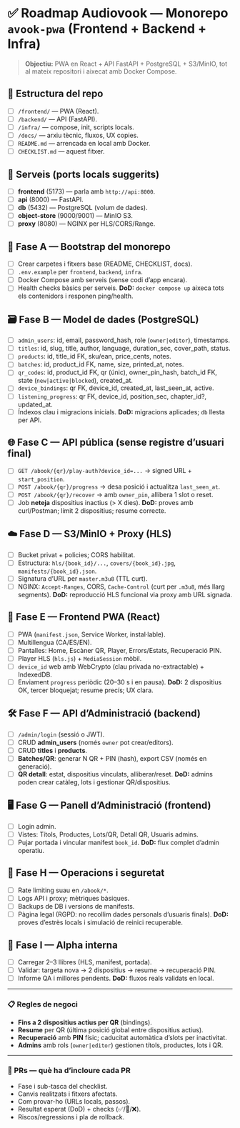 # ✅ Roadmap Audiovook — Monorepo `avook-pwa` (Frontend + Backend + Infra)

> **Objectiu:** PWA en React + API FastAPI + PostgreSQL + S3/MinIO, tot al mateix repositori i aixecat amb Docker Compose.

## 📁 Estructura del repo
- [ ] `/frontend/` — PWA (React).
- [ ] `/backend/` — API (FastAPI).
- [ ] `/infra/` — compose, init, scripts locals.
- [ ] `/docs/` — arxiu tècnic, fluxos, UX copies.
- [ ] `README.md` — arrencada en local amb Docker.
- [ ] `CHECKLIST.md` — aquest fitxer.

## 🔧 Serveis (ports locals suggerits)
- [ ] **frontend** (5173) — parla amb `http://api:8000`.
- [ ] **api** (8000) — FastAPI.
- [ ] **db** (5432) — PostgreSQL (volum de dades).
- [ ] **object-store** (9000/9001) — MinIO S3.
- [ ] **proxy** (8080) — NGINX per HLS/CORS/Range.

## 🌱 Fase A — Bootstrap del monorepo
- [ ] Crear carpetes i fitxers base (README, CHECKLIST, docs).
- [ ] `.env.example` per `frontend`, `backend`, `infra`.
- [ ] Docker Compose amb serveis (sense codi d’app encara).
- [ ] Health checks bàsics per serveis.
**DoD:** `docker compose up` aixeca tots els contenidors i responen ping/health.

## 🗃️ Fase B — Model de dades (PostgreSQL)
- [ ] `admin_users`: id, email, password_hash, role (`owner|editor`), timestamps.
- [ ] `titles`: id, slug, title, author, language, duration_sec, cover_path, status.
- [ ] `products`: id, title_id FK, sku/ean, price_cents, notes.
- [ ] `batches`: id, product_id FK, name, size, printed_at, notes.
- [ ] `qr_codes`: id, product_id FK, qr (únic), owner_pin_hash, batch_id FK, state (`new|active|blocked`), created_at.
- [ ] `device_bindings`: qr FK, device_id, created_at, last_seen_at, active.
- [ ] `listening_progress`: qr FK, device_id, position_sec, chapter_id?, updated_at.
- [ ] Índexos clau i migracions inicials.
**DoD:** migracions aplicades; `db` llesta per API.

## 🌐 Fase C — API pública (sense registre d’usuari final)
- [ ] `GET /abook/{qr}/play-auth?device_id=...` → signed URL + `start_position`.
- [ ] `POST /abook/{qr}/progress` → desa posició i actualitza `last_seen_at`.
- [ ] `POST /abook/{qr}/recover` → amb `owner_pin`, allibera 1 slot o reset.
- [ ] Job **neteja** dispositius inactius (> X dies).
**DoD:** proves amb curl/Postman; límit 2 dispositius; resume correcte.

## ☁️ Fase D — S3/MinIO + Proxy (HLS)
- [ ] Bucket privat + policies; CORS habilitat.
- [ ] Estructura: `hls/{book_id}/...`, `covers/{book_id}.jpg`, `manifests/{book_id}.json`.
- [ ] Signatura d’URL per `master.m3u8` (TTL curt).
- [ ] NGINX: `Accept-Ranges`, CORS, `Cache-Control` (curt per `.m3u8`, més llarg segments).
**DoD:** reproducció HLS funcional via proxy amb URL signada.

## 📱 Fase E — Frontend PWA (React)
- [ ] PWA (`manifest.json`, Service Worker, instal·lable).
- [ ] Multillengua (CA/ES/EN).
- [ ] Pantalles: Home, Escàner QR, Player, Errors/Estats, Recuperació PIN.
- [ ] Player HLS (`hls.js`) + `MediaSession` mòbil.
- [ ] `device_id` web amb WebCrypto (clau privada no-extractable) + IndexedDB.
- [ ] Enviament `progress` periòdic (20–30 s i en pausa).
**DoD:** 2 dispositius OK, tercer bloquejat; resume precís; UX clara.

## 🛠️ Fase F — API d’Administració (backend)
- [ ] `/admin/login` (sessió o JWT).
- [ ] CRUD **admin_users** (només `owner` pot crear/editors).
- [ ] CRUD **titles** i **products**.
- [ ] **Batches/QR**: generar N QR + PIN (hash), export CSV (només en generació).
- [ ] **QR detall**: estat, dispositius vinculats, alliberar/reset.
**DoD:** admins poden crear catàleg, lots i gestionar QR/dispositius.

## 🖥️ Fase G — Panell d’Administració (frontend)
- [ ] Login admin.
- [ ] Vistes: Títols, Productes, Lots/QR, Detall QR, Usuaris admins.
- [ ] Pujar portada i vincular manifest `book_id`.
**DoD:** flux complet d’admin operatiu.

## 🔐 Fase H — Operacions i seguretat
- [ ] Rate limiting suau en `/abook/*`.
- [ ] Logs API i proxy; mètriques bàsiques.
- [ ] Backups de DB i versions de manifests.
- [ ] Pàgina legal (RGPD: no recollim dades personals d’usuaris finals).
**DoD:** proves d’estrès locals i simulació de reinici recuperable.

## 🚀 Fase I — Alpha interna
- [ ] Carregar 2–3 llibres (HLS, manifest, portada).
- [ ] Validar: targeta nova → 2 dispositius → resume → recuperació PIN.
- [ ] Informe QA i millores pendents.
**DoD:** fluxos reals validats en local.

---

### 📋 Regles de negoci
- **Fins a 2 dispositius actius per QR** (bindings).
- **Resume** per QR (última posició global entre dispositius actius).
- **Recuperació** amb **PIN** físic; caducitat automàtica d’slots per inactivitat.
- **Admins** amb rols (`owner|editor`) gestionen títols, productes, lots i QR.

---

### 🧪 PRs — què ha d’incloure cada PR
- Fase i sub-tasca del checklist.
- Canvis realitzats i fitxers afectats.
- Com provar-ho (URLs locals, passos).
- Resultat esperat (DoD) + checks (✅/🚧/❌).
- Riscos/regressions i pla de rollback.
